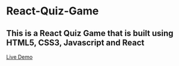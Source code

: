 # React-Quiz-Game
## This is a React Quiz Game that is built using HTML5, CSS3, Javascript and React
[Live Demo]()
